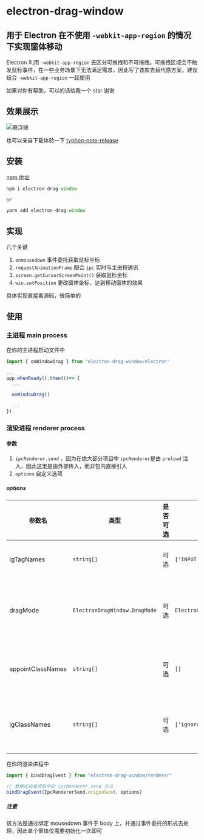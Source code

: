 # electron-drag-window

## 用于 Electron 在不使用 `-webkit-app-region` 的情况下实现窗体移动

Electron 利用 `-webkit-app-region` 去区分可拖拽和不可拖拽。可拖拽区域会不触发鼠标事件，在一些业务场景下无法满足需求，因此写了该库去替代原方案，建议结合 `-webkit-app-region` 一起使用

如果对你有帮助，可以的话给我一个 star 谢谢


## 效果展示

![悬浮球](https://github.com/TyphonEX/electron-drag-window/assets/49380589/50eef9f0-3382-4172-88be-8f8b43e8cf89)

也可以亲自下载体验一下 [typhon-note-release](https://github.com/TyphonEX/typhon-note-release)


## 安装

[npm 地址](https://www.npmjs.com/package/electron-drag-window)

```javascript
npm i electron-drag-window

or

yarn add electron-drag-window
```


## 实现

几个关键

1. `onmousedown` 事件委托获取鼠标坐标
2. `requestAnimationFrame` 配合 `ipc` 实时与主进程通讯
3. `screen.getCursorScreenPoint()` 获取鼠标坐标
4. `win.setPosition` 更改窗体坐标，达到移动窗体的效果

具体实现直接看源码，很简单的


## 使用

### 主进程 main process

在你的主进程启动文件中

```javascript
import { onWindowDrag } from "electron-drag-window/electron"

...
app.whenReady().then(()=> {
  ...

  onWindowDrag()

  ...
})
```


### 渲染进程 renderer process

#### 参数

1. `ipcRenderer.send` ，因为在绝大部分项目中 `ipcRenderer`是由 `preload` 注入，因此这里是由外部传入，而非包内直接引入
2. `options` 自定义选项

##### options

|参数名|类型|是否可选|默认值|作用|
|-|-|-|-|-|
|igTagNames|`string[]`|可选|`['INPUT']`|忽略拖拽操作的元素名|
|dragMode|`ElectronDragWindow.DragMode`|可选|`ElectronDragWindow.DragMode.All`|拖拽元素模式: `All` 全局拖拽; `Appoint` 指定拖拽|
|appointClassNames|`string[]`|可选|`[]`|`Appoint` 模式下，可拖拽的元素类名|
|igClassNames|`string[]`|可选|`['ignoreMove']`|`All` 模式下，忽略拖拽操作的元素类名|


在你的渲染进程中

````javascript
import { bindDragEvent } from "electron-drag-window/renderer"

// 替换成自身项目中的 ipcRenderer.send 方法
bindDragEvent(IpcRendererSend.originSend, options)

````


##### 注意

该方法是通过绑定 mousedown 事件于 body 上，并通过事件委托的形式去处理，因此单个窗体仅需要初始化一次即可

